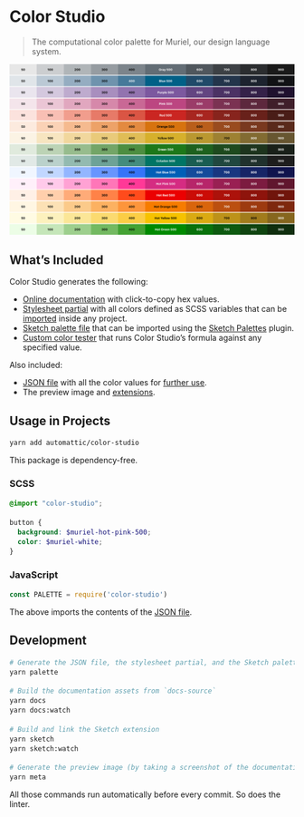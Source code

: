 [dist-extensions]: dist/extensions/
[dist-json]: dist/colors.json
[dist-preview]: dist/meta/preview.png
[dist-scss]: dist/colors.scss
[dist-sketchpalette]: dist/colors.sketchpalette

[docs-custom]: https://automattic.github.io/color-studio/custom.html
[docs-index]: https://automattic.github.io/color-studio/

# Color Studio

> The computational color palette for Muriel, our design language system.

[![Color palette preview][dist-preview]][docs-index]

## What’s Included

Color Studio generates the following:

* [Online documentation][docs-index] with click-to-copy hex values.
* [Stylesheet partial][dist-scss] with all colors defined as SCSS variables that can be [imported](#usage-in-projects) inside any project.
* [Sketch palette file][dist-sketchpalette] that can be imported using the [Sketch Palettes](https://github.com/andrewfiorillo/sketch-palettes) plugin.
* [Custom color tester][docs-custom] that runs Color Studio’s formula against any specified value.

Also included:

* [JSON file][dist-json] with all the color values for [further use](#usage-in-projects).
* The preview image and [extensions][dist-extensions].

## Usage in Projects

```sh
yarn add automattic/color-studio
```

This package is dependency-free.

### SCSS

```scss
@import "color-studio";

button {
  background: $muriel-hot-pink-500;
  color: $muriel-white;
}
```

### JavaScript

```js
const PALETTE = require('color-studio')
```

The above imports the contents of the [JSON file][dist-json].

## Development

```sh
# Generate the JSON file, the stylesheet partial, and the Sketch palette file.
yarn palette

# Build the documentation assets from `docs-source`
yarn docs
yarn docs:watch

# Build and link the Sketch extension
yarn sketch
yarn sketch:watch

# Generate the preview image (by taking a screenshot of the documentation)
yarn meta
```

All those commands run automatically before every commit. So does the linter.
